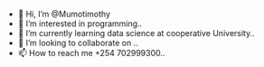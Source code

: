 - 👋 Hi, I’m @Mumotimothy
- 👀 I’m interested in programming..
- 🌱 I’m currently learning data science at cooperative University..
- 💞️ I’m looking to collaborate on ..
- 📫 How to reach me +254 702999300..

<!---
Mumotimothy/Mumotimothy is a ✨ special ✨ repository because its `README.md` (this file) appears on your GitHub profile.
You can click the Preview link to take a look at your changes.
--->
